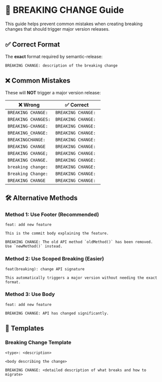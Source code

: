 # 🚨 BREAKING CHANGE Guide

This guide helps prevent common mistakes when creating breaking changes that should trigger major version releases.

## ✅ Correct Format

The **exact** format required by semantic-release:

```
BREAKING CHANGE: description of the breaking change
```

## ❌ Common Mistakes

These will **NOT** trigger a major version release:

| ❌ Wrong            | ✅ Correct          |
| ------------------- | ------------------- |
| `BREAKING CHANGE:`  | `BREAKING CHANGE: ` |
| `BREAKING CHANGES:` | `BREAKING CHANGE: ` |
| `BREAKING-CHANGE:`  | `BREAKING CHANGE: ` |
| `BREAKING_CHANGE:`  | `BREAKING CHANGE: ` |
| `BREAKINGCHANGE:`   | `BREAKING CHANGE: ` |
| `BREAKING CHANGE `  | `BREAKING CHANGE: ` |
| `BREAKING CHANGE;`  | `BREAKING CHANGE: ` |
| `BREAKING CHANGE.`  | `BREAKING CHANGE: ` |
| `breaking change:`  | `BREAKING CHANGE: ` |
| `Breaking Change:`  | `BREAKING CHANGE: ` |
| `BREAKING CHANGE`   | `BREAKING CHANGE: ` |

## 🛠️ Alternative Methods

### Method 1: Use Footer (Recommended)

```
feat: add new feature

This is the commit body explaining the feature.

BREAKING CHANGE: The old API method `oldMethod()` has been removed.
Use `newMethod()` instead.
```

### Method 2: Use Scoped Breaking (Easier)

```
feat(breaking): change API signature

This automatically triggers a major version without needing the exact format.
```

### Method 3: Use Body

```
feat: add new feature

BREAKING CHANGE: API has changed significantly.
```

## 📝 Templates

### Breaking Change Template

```
<type>: <description>

<body describing the change>

BREAKING CHANGE: <detailed description of what breaks and how to migrate>
```
